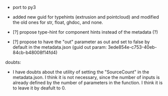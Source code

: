 - port to py3
- added new guid for typehints (extrusion and pointcloud) and modified the old ones for str, float, ghdoc, and none.

- [?] propose type-hint for component hints instead of the metadata (?)
- [?] propose to have the "out" parameter as out and set to false by default in the metadata.json (guid out param: 3ede854e-c753-40eb-84cb-b48008f14fd4)


doubts:
- I have doubts about the  utility of setting the "SourceCount" in the metadata.json. I think it is not necessary, since the number of inputs is already defined by the number of parameters in the function. I think it is to leave it by deafult to 0.
